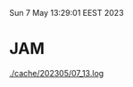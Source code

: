Sun  7 May 13:29:01 EEST 2023
# JAM
<a href='./cache/202305/07_13.log'>./cache/202305/07_13.log</a>
